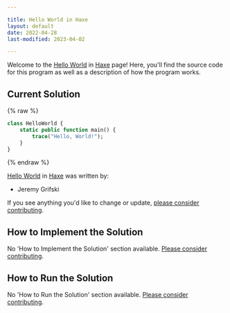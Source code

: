 ```yaml
---

title: Hello World in Haxe
layout: default
date: 2022-04-28
last-modified: 2023-04-02

---
```


Welcome to the [Hello World](https://sampleprograms.io/projects/hello-world) in [Haxe](https://sampleprograms.io/languages/haxe) page! Here, you'll find the source code for this program as well as a description of how the program works.

## Current Solution

{% raw %}

```haxe
class HelloWorld {
    static public function main() {
        trace("Hello, World!");
    }
}
```

{% endraw %}

[Hello World](https://sampleprograms.io/projects/hello-world) in [Haxe](https://sampleprograms.io/languages/haxe) was written by:

- Jeremy Grifski

If you see anything you'd like to change or update, [please consider contributing](https://github.com/TheRenegadeCoder/sample-programs).

## How to Implement the Solution

No 'How to Implement the Solution' section available. [Please consider contributing](https://github.com/TheRenegadeCoder/sample-programs-website).

## How to Run the Solution

No 'How to Run the Solution' section available. [Please consider contributing](https://github.com/TheRenegadeCoder/sample-programs-website).